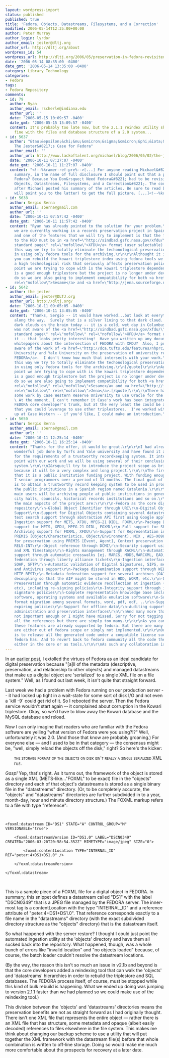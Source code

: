 ```yaml
---
layout: wordpress-import
status: published
published: true
title: 'Fedora, Objects, Datastreams, Filesystems, and a Correction'
modified: 2006-05-14T12:35:00+00:00
author: Peter Murray
author_login: lyrdor
author_email: jester@dltj.org
author_url: http://dltj.org/about
wordpress_id: 54
wordpress_url: http://dltj.org/2006/05/preservation-in-fedora-revisited/
date: '2006-05-14 08:35:00 -0400'
date_gmt: '2006-05-14 13:35:00 -0400'
category: Library Technology
categories:
- Fedora
tags:
- Fedora Repository
comments:
- id: 79
  author: Ryan
  author_email: rscherle@indiana.edu
  author_url: ''
  date: '2006-05-15 10:09:57 -0400'
  date_gmt: '2006-05-15 15:09:57 -0400'
  content: It's probably too late now, but the 2.1.1 reindex utility should work just
    fine with the files and database structure of a 2.0 system...
- id: 5637
  author: "&tau;&epsilon;&chi;&nu;&omicron;&sigma;&omicron;&phi;&iota;&alpha; &raquo;
    The Jester&#8217;s Case for Fedora"
  author_email: ''
  author_url: http://www.lackoftalent.org/michael/blog/2006/05/02/the-jesters-case-for-fedora/
  date: '2006-10-11 07:27:07 -0400'
  date_gmt: '2006-10-11 11:27:07 -0400'
  content: "<!--%kramer-ref-pre%-->[...] For anyone reading Michael&#8217;s excellent
    summary, in the name of full disclosure I should point out that a piece of &#8220;Why
    Fedora? Because You Don&rsquo;t Need Fedora&#8221; had to be revisited with &#8220;Fedora,
    Objects, Datastreams, Filesystems, and a Correction&#8221;. The correction came
    after Michael posted his summary of the articles. Be sure to read both (the former
    will point you to the latter) to get the full picture. [...]<!--%kramer-ref-post%-->"
- id: 5638
  author: Sergio Berna
  author_email: sberna@gmail.com
  author_url: ''
  date: '2006-10-11 07:57:42 -0400'
  date_gmt: '2006-10-11 11:57:42 -0400'
  content: "Ryan has already pointed to the solution for your problem.\r\n\r\nNevertheless,
    we are currently working in a records preservation project in Spain using fedora
    and one of the features that we will try to implement is that the final AIP written
    to the HDD must be in <a href=\"http://sindbad.gsfc.nasa.gov/xfdu/\" title=\"XFDU
    standard page\" rel=\"nofollow\">XFDU</a> format (user selectable).\r\n\r\nIn
    this way we try to totally eliminate the techonological preservation risk involved
    in using only fedora tools for the archiving.\r\n\r\nAlthought it is true that
    you can rebuild the kowari triplestore index using fedora tools we also find it
    a high technological risk that seriously affects preservation policies.\r\n\r\nAnother
    point we are trying to cope with is the kowari triplestore dependency. Kowari
    is a good enough triplestore but the project is no longer under development. To
    do so we are also going to implement compatibility for both <a href=\"http://www.openrdf.org\"
    rel=\"nofollow\">Sesame</a> and <a href=\"http://jena.sourceforge.net/\" rel=\"nofollow\">Jena</a>."
- id: 5642
  author: the jester
  author_email: jester@DLTJ.org
  author_url: http://dltj.org/
  date: '2006-10-11 09:05:05 -0400'
  date_gmt: '2006-10-11 13:05:05 -0400'
  content: "Thanks, Sergio -- it would have worked...but look at everything I learned
    along the way.  Surely that is a silver lining to that dark cloud.  (I've got
    dark clouds on the brain today -- it is a cold, wet day in Columbus, Ohio.)\r\n\r\nI
    was not aware of the <a href=\"http://sindbad.gsfc.nasa.gov/xfdu/\" title=\"XFDU
    standard page\" rel=\"nofollow\" rel=\"nofollow\">XFDU</a> format until you mentioned
    it -- that looks pretty interesting!  Have you written up any documentation or
    whitepapers about the intersection of FEDORA with XFDU?  Also, I presume you are
    aware of the work of <a href=\"http://dca.tufts.edu/features/nhprc/\" rel=\"nofollow\">Tufts
    University and Yale University on the preservation of university records using
    FEDORA</a>.  I don't know how much that intersects with your work.\r\n\r\n[quote]\r\nIn
    this way we try to totally eliminate the techonological preservation risk involved
    in using only fedora tools for the archiving.\r\n[/quote]\r\n\r\nAgreed!\r\n\r\n[quote]Another
    point we are trying to cope with is the kowari triplestore dependency. Kowari
    is a good enough triplestore but the project is no longer under development. To
    do so we are also going to implement compatibility for both <a href=\"http://www.openrdf.org\"
    rel=\"nofollow\" rel=\"nofollow\">Sesame</a> and <a href=\"http://jena.sourceforge.net/\"
    rel=\"nofollow\" rel=\"nofollow\">Jena</a>.[/quote]\r\n\r\nThere has already been
    some work by Case Western Reserve University to use Oracle for the triplestore.
    \ At the moment, I can't remember it Case's work has been integrated into the
    FEDORA core developer's trunk, but at the very least the could be a level of abstraction
    that you could leverage to use other triplestores.  I've worked with the folks
    up at Case Western -- if you'd like, I could make an introduction."
- id: 5650
  author: Sergio Berna
  author_email: sberna@gmail.com
  author_url: ''
  date: '2006-10-11 12:25:14 -0400'
  date_gmt: '2006-10-11 16:25:14 -0400'
  content: "Thanks for the offer, it would be great.\r\n\r\nI had already seen the
    wonderful job done by Turfs and Yale university and have found it a valid description
    for the requirements of a trustworthy recordkeeping system. It intersects at some
    point with our work and we will be using several of their conclusions on the final
    system.\r\n\r\nI&rsquo;ll try to introduce the project scope as briefly as I can
    because it will be a very complex and long project.\r\n\r\nThe first thing is
    that it is a public institution funding project. With funding enough for 5 to
    7 senior programmers over a period of 11 months. The final goal of the project
    is to obtain a trustworthy record keeping system to be used in production by all
    the public institutions in a Spanish region named Catalonia.\r\n\r\nAs such the
    main users will be archiving people at public institutions in general such as
    city halls, councils, historical records institutions and so on.\r\n\r\nBriefly
    the main aspects of the project are:\r\n\r\n-Fedora as the core digital object
    repository\r\n-Global Object Identifier through URI\r\n-Digital Object Versioning
    Support\r\n-Support for Digital Objects containing several datastreams\r\n-Full
    text search support through abstraction API first using Google appliance\r\n-Package
    Ingestion support for METS, XFDU, MPEG-21 DIDL, FOXML\r\n-Package Dissemination
    support for METS, XFDU, MPEG-21 DIDL, FOXML\r\n-Full support for SPARQL queries\r\n-Package
    Archiving support for FOXML, XFDU\r\n-Support for Representation information using
    PREMIS [Object/Characteristics, Object/Environment], MIX , AES-X098B\r\n-Support
    for preservation using PREMIS [Event, Agent], Context preservation through RELS-EXT,
    RELS-INT\r\n-Object reference through DCMI\r\n-Security support using PREMIS [Object/Fixity]
    and XML Timestamps\r\n-Rights management through XACML\r\n-Automatic non-RDF ontology
    support through automatic crosswalks [ej. MARCS, MODS,MARCXML, EAD,&hellip;]\r\n-Identity
    federation through liberty alliance tickets\r\n-Ingestion interfaces using WEBDAV/DELTAV,
    SOAP, SFTP\r\n-Automatic validation of Digital Signatures, SIPS, metadata format
    and Antivirus support\r\n-Package dissemination support through WEBDAV, SOAP,
    HTTP REST\r\n-Metadata federation support for several archives (OAI-PMH)\r\n-Storage
    decoupling so that the AIP might be stored in HDD, WORM, etc.\r\n-Digital Signature
    Preservation through automatic evidence recollection at ingestion (CRL, timestamp,
    etc), including re-signing policies\r\n-Integrity support through incremental
    signature policies\r\n-Complete representation knowledge base including algorithms,
    software, operating systems and available emulation software\r\n-Support for automatic
    format migration among several formats, word, pdf, odf, ..\r\n-Support for record
    expiring policies\r\n-Support for offline data\r\n-Auditing support\r\n-Full HTML
    administration and preservation interfaces\r\n\r\nAnd many more that either are
    not important enough or I might have missed. Sorry for not tagging accordingly
    all the references but there are simply too many.\r\n\r\nAs you can see many of
    these features are already supported by fedora. But there are many areas that
    are either out of fedora scope or simply not implemented.\r\n\r\nOur intention
    is to release all the generated code under a compatible license such as the one
    fedora has. And to revert back to fedora community all the code they wish to have
    either in the core or as tools.\r\n\r\nAs such any collaboration is always welcomed."
---
```

<p>In an <a href="/article/why-fedora-because-you-dont-need-fedora/">earlier post</a>, I extolled the virtues of Fedora as an ideal candidate for digital preservation because "[a]ll of the metadata (descriptive, preservation, and relationship to other objects) and managed datastreams that make up a digital object are 'serialized' to a single XML file on a file system."  Well, as I found out last week, it isn't quite that straight forward.</p>
<p>Last week we had a problem with Fedora running on our production server -- it had locked up tight in a wait-state for some sort of disk I/O and not even a `kill -9` could get rid of it.  So I rebooted the server.  Then the Fedora service wouldn't start again -- it complained about corruption in the Kowari triplestore.  Okay, so we'd have to blow away the Kowari database and the MySQL database and reload.</p>
<p>Now I can only imagine that readers who are familiar with the Fedora software are yelling "what version of Fedora were you using?!?"  Well, unfortunately it was 2.0.  (And those that know are probably groaning.)  For everyone else &mdash; and I used to be in that category &mdash; the consensus might be, "well, simply reload the objects off the disk," right?  So here's the kicker:</p>
<div style="margin-left: 2em; font-variant: small-caps;">
the storage format of the objects on disk isn't really a single serialized XML file.
</div>
<p><i>Gasp!</i>  Yep, that's right.  As it turns out, the framework of the object is stored as a single XML (METS-like..."FOXML" to be exact) file in the "objects" directory and each of that object's datastreams is stored as a single binary file in the "datastreams" directory.  (Or, to be completely accurate, the "objects" and "datastreams" directories are further subdivided in to a year, month-day, hour and minute directory structure.)  The FOXML markup refers to a file with type "reference":</p>
<pre>

    <foxml:datastream ID="DS1" STATE="A" CONTROL_GROUP="M" VERSIONABLE="true">

        <foxml:datastreamVersion ID="DS1.0" LABEL="DSCN0349" CREATED="2006-03-20T20:58:54.352Z" MIMETYPE="image/jpeg" SIZE="0">

            <foxml:contentLocation TYPE="INTERNAL_ID" REF="peter:4+DS1+DS1.0" />

        </foxml:datastreamVersion>

    </foxml:datastream>

</pre>
<p>This is a sample piece of a FOXML file for a digital object in FEDORA.  In summary, this snippet defines a datastream called "DS1" with the label "DSCN0349" that is a JPEG file managed by the FEDORA server.  The inner-most tag is a contentLocation with the type "INTERNAL_ID" and a reference attribute of "peter:4+DS1+DS1.0".  That reference corresponds exactly to a file name in the "datastreams" directory (with the exact subdivided directory structure as the "objects" directory) that is the datastream itself.</p>
<p>So what happened with the server restore?  I thought I could just point the automated ingestion utility at the 'objects' directory and have them all sucked back into the repository.  What happened, though, was a whole bunch of errors like "invalid location" and "no objects loaded" because, of course, the batch loader couldn't resolve the datastream locations.</p>
<p>(By the way, the reason this isn't so much an issue in v2.1b and beyond is that the core developers added a reindexing tool that can walk the 'objects' and 'datastreams' hierarchies in order to rebuild the triplestore and SQL databases.  The FEDORA process itself, of course, must be stopped while this kind of bulk rebuild is happening.  What we ended up doing was jumping to version 2.1.1 faster than we had planned so we could make use of the reindexing tool.)</p>
<p>This division between the 'objects' and 'datastreams' directories means the preservation benefits are not as straight forward as I had originally thought.  There isn't one XML file that represents the entire object &mdash; rather there is an XML file that has structure, some metadata and opaque (albeit easily decoded) references to files elsewhere in the file system.  This makes me think about changing our backup scheme to use a utility that will put together the XML framework with the datastream file(s) before that whole combination is written to off-line storage.  Doing so would make me much more comfortable about the prospects for recovery at a later date.</p>
